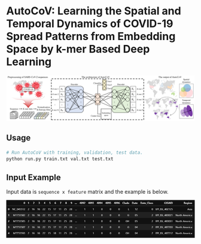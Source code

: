 # AutoCoV: Learning the Spatial and Temporal Dynamics of COVID-19 Spread Patterns from Embedding Space by k-mer Based Deep Learning

<p align="center"><img src="overview.png" /></p>

<h2 align="left">Usage</h2>

```bash
# Run AutoCoV with training, validation, test data.
python run.py train.txt val.txt test.txt
```

## Input Example
Input data is `sequence x feature` matrix and the example is below.
<p align="center"><img src="input_example.png" /></p>
